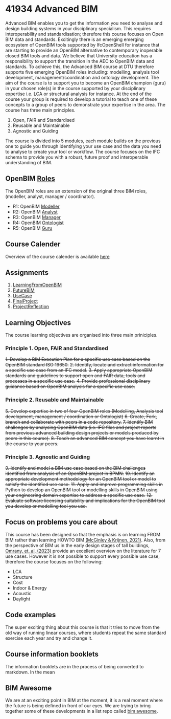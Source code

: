 # 41934 Advanced BIM

Advanced BIM enables you to get the information you need to analyse and design building systems in your disciplinary specialism. This requires interoperability and standardisation; therefore this course focuses on Open BIM data and standards. Excitingly there is an emerging emerging ecosystem of OpenBIM tools supported by IfcOpenShell for instance that are starting to provide an OpenBIM alternative to contemporary inoperable closed BIM tools and data. We believe that University education has a responsibility to support the transition in the AEC to OpenBIM data and standards.  To achieve this, the Advanced BIM course at DTU therefore supports five emerging OpenBIM roles including: modelling, analysis tool development, management/coordination and ontology development. The aim of the course is to support you to become an OpenBIM champion (guru) in your chosen role(s) in the course supported by your disciplinary expertise i.e. LCA or structural analysis for instance. At the end of the course your group is required to develop a tutorial to teach one of these concepts to a group of peers to demonstrate your expertise in the area. The course has three main principles.
1) Open, FAIR and Standardised
2) Reusable and Maintainable
3) Agnostic and Guiding

The course is divided into 5 modules, each module builds on the previous one to guide you through identifying your use case and the data you need to analyse to create your tool or workflow. The course focuses on the IFC schema to provide you with a robust, future proof and interoperable understanding of BIM.

## OpenBIM [Roles](/Roles)
The OpenBIM roles are an extension of the original three BIM roles, (modeller, analyst, manager / coordinator).

* R1: OpenBIM [Modeller](/Roles/Modeller)
* R2: OpenBIM [Analyst](/Roles/Analyst)
* R3: OpenBIM [Manager](/Roles/Manager)
* R4: OpenBIM [Ontologist](/Roles/Ontologist)
* R5: OpenBIM [Guru](/Roles/Guru)

## Course Calender
Overview of the course calender is available [here](/Schedule)

## Assignments
1. [LearningFromOpenBIM](/Assignments/A1)
2. [FutureBIM](/Assignments/A2)
3. [UseCase](/Assignments/A3)
4. [FinalProject](/Assignments/A4)
5. [ProjectReflection](/Assignments/A5)

## Learning Objectives
The course learning objectives are organised into three main priniciples.
### Principle 1. Open, FAIR and Standardised
~~1. Develop a BIM Execution Plan for a specific use case based on the OpenBIM standard ISO 19650.~~
~~2. Identify, locate and extract information for a specific use case from an IFC model.~~
~~3. Apply appropriate OpenBIM standards and guidelines to support open and FAIR data, tools and processes in a specific use case.~~
~~4. Provide professional disciplinary guidance based on OpenBIM analysis for a specific use case.~~

### Principle 2. Reusable and Maintainable
~~5. Develop expertise in two of four OpenBIM roles (Modelling, Analysis tool development, management / coordination or Ontologist)~~
~~6. Create, Fork, branch and collaborate with peers in a code repository.~~
~~7. Identify BIM challenges by analysing OpenBIM data (i.e. IFC files and project reports from previous advanced building design projects or models produced by peers in this course).~~
~~8. Teach an advanced BIM concept you have learnt in the course to your peers.~~
### Principle 3. Agnostic and Guiding
~~9. Identify and model a BIM use case based on the BIM challenges identified from analysis of an OpenBIM project in BPMN.~~
~~10. Identify an appropriate development methodology for an OpenBIM tool or model to satisfy the identified use case.~~
~~11. Apply and improve programming skills in Python to develop an OpenBIM tool or modelling skills in OpenBIM using your engineering domain expertise to address a specific use case.~~
~~12. Evaluate software licensing suitability and implications for the OpenBIM tool you develop or modelling tool you use.~~

## Focus on problems you care about
This course has been designed so that the emphasis is on learning FROM BIM rather than learning HOWTO BIM [(McGinley & Krijnen, 2021)](https://itc.scix.net/paper/w78-2021-paper-070). Also, from the perspective of BIM us in the early design stages of tall buildings, [Omrany, et. al, (2023)](https://www.sciencedirect.com/science/article/pii/S0926580523001942#s0020) provide an excellent overview on the literature for 7 use cases. However it is not possible to support every possible use case, therefore the course focuses on the following:

* LCA
* Structure
* Cost
* Indoor & Energy
* Acoustic
* Daylight

## Code examples
The super exciting thing about this course is that it tries to move from the old way of running linear courses, where students repeat the same standard exercise each year and try and change it.

## Course information booklets

The information booklets are in the process of being converted to markdown. In the mean

##  BIM Awesome

We are at an exciting point in BIM at the moment, it is a real moment where the future is being defined in front of our eyes. We are trying to bring together some of these developments in a list repo called [bim awesome](https://dtu-byg.github.io/BIM-awesome/).

